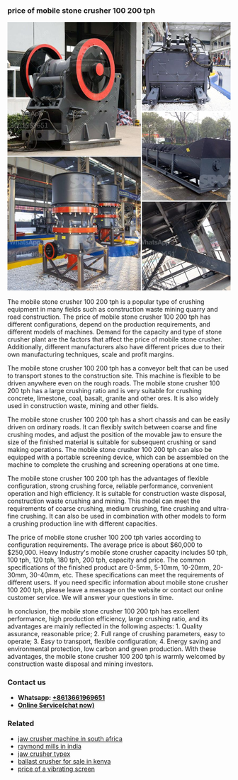 <h3>price of mobile stone crusher 100 200 tph</h3><img src='1702950317.jpg' alt=''><p>The mobile stone crusher 100 200 tph is a popular type of crushing equipment in many fields such as construction waste mining quarry and road construction. The price of mobile stone crusher 100 200 tph has different configurations, depend on the production requirements, and different models of machines. Demand for the capacity and type of stone crusher plant are the factors that affect the price of mobile stone crusher. Additionally, different manufacturers also have different prices due to their own manufacturing techniques, scale and profit margins.</p><p>The mobile stone crusher 100 200 tph has a conveyor belt that can be used to transport stones to the construction site. This machine is flexible to be driven anywhere even on the rough roads. The mobile stone crusher 100 200 tph has a large crushing ratio and is very suitable for crushing concrete, limestone, coal, basalt, granite and other ores. It is also widely used in construction waste, mining and other fields.</p><p>The mobile stone crusher 100 200 tph has a short chassis and can be easily driven on ordinary roads. It can flexibly switch between coarse and fine crushing modes, and adjust the position of the movable jaw to ensure the size of the finished material is suitable for subsequent crushing or sand making operations. The mobile stone crusher 100 200 tph can also be equipped with a portable screening device, which can be assembled on the machine to complete the crushing and screening operations at one time.</p><p>The mobile stone crusher 100 200 tph has the advantages of flexible configuration, strong crushing force, reliable performance, convenient operation and high efficiency. It is suitable for construction waste disposal, construction waste crushing and mining. This model can meet the requirements of coarse crushing, medium crushing, fine crushing and ultra-fine crushing. It can also be used in combination with other models to form a crushing production line with different capacities.</p><p>The price of mobile stone crusher 100 200 tph varies according to configuration requirements. The average price is about $60,000 to $250,000. Heavy Industry's mobile stone crusher capacity includes 50 tph, 100 tph, 120 tph, 180 tph, 200 tph, capacity and price. The common specifications of the finished product are 0-5mm, 5-10mm, 10-20mm, 20-30mm, 30-40mm, etc. These specifications can meet the requirements of different users. If you need specific information about mobile stone crusher 100 200 tph, please leave a message on the website or contact our online customer service. We will answer your questions in time.</p><p>In conclusion, the mobile stone crusher 100 200 tph has excellent performance, high production efficiency, large crushing ratio, and its advantages are mainly reflected in the following aspects: 1. Quality assurance, reasonable price; 2. Full range of crushing parameters, easy to operate; 3. Easy to transport, flexible configuration; 4. Energy saving and environmental protection, low carbon and green production. With these advantages, the mobile stone crusher 100 200 tph is warmly welcomed by construction waste disposal and mining investors.</p><h3>Contact us</h3><ul><li><strong>Whatsapp:&nbsp;<a href="https://wa.me/8613661969651">+8613661969651</a></strong></li><li><a href="https://swt.shibang-china.com/?git&amp;zhl&amp;price of mobile stone crusher 100 200 tph"><strong>Online Service(chat now)</strong></a></li></ul><h3>Related</h3><ul><li><a href='jaw crusher machine in south africa.md'>jaw crusher machine in south africa</a></li><li><a href='raymond mills in india.md'>raymond mills in india</a></li><li><a href='jaw crusher typex.md'>jaw crusher typex</a></li><li><a href='ballast crusher for sale in kenya.md'>ballast crusher for sale in kenya</a></li><li><a href='price of a vibrating screen.md'>price of a vibrating screen</a></li></ul>